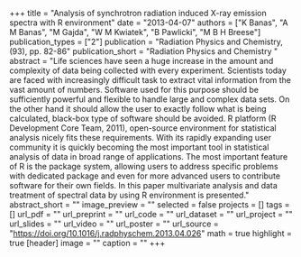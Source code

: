 +++
title = "Analysis of synchrotron radiation induced X-ray emission spectra with R environment"
date = "2013-04-07"
authors = ["K Banas", "A M Banas", "M Gajda", "W M Kwiatek", "B Pawlicki", "M B H Breese"]
publication_types = ["2"]
publication = "Radiation Physics and Chemistry, (93), pp. 82-86"
publication_short = "Radiation Physics and Chemistry "
abstract = "Life sciences have seen a huge increase in the amount and complexity of data being collected with every experiment. Scientists today are faced with increasingly difficult task to extract vital information from the vast amount of numbers. Software used for this purpose should be sufficiently powerful and flexible to handle large and complex data sets. On the other hand it should allow the user to exactly follow what is being calculated, black-box type of software should be avoided. R platform (R Development Core Team, 2011), open-source environment for statistical analysis nicely fits these requirements. With its rapidly expanding user community it is quickly becoming the most important tool in statistical analysis of data in broad range of applications. The most important feature of R is the package system, allowing users to address specific problems with dedicated package and even for more advanced users to contribute software for their own fields. In this paper multivariate analysis and data treatment of spectral data by using R environment is presented."
abstract_short = ""
image_preview = ""
selected = false
projects = []
tags = []
url_pdf = ""
url_preprint = ""
url_code = ""
url_dataset = ""
url_project = ""
url_slides = ""
url_video = ""
url_poster = ""
url_source = "https://doi.org/10.1016/j.radphyschem.2013.04.026"
math = true
highlight = true
[header]
image = ""
caption = ""
+++
